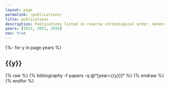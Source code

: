 ```yaml
---
layout: page
permalink: /publications/
title: publications
description: Publications listed in reverse chronological order. Generated by jekyll-scholar.
years: [2022, 2021, 2016]
nav: true
---
```

<!-- _pages/publications.md -->
<div class="publications">

{%- for y in page.years %}
  <h2 class="year">{{y}}</h2>
  {% raw %}
  {% bibliography -f papers -q @*[year={{y}}]* %}
  {% endraw %}
{% endfor %}

</div>
